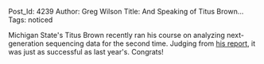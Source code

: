 Post_Id: 4239
Author: Greg Wilson
Title: And Speaking of Titus Brown...
Tags: noticed

<p>Michigan State's Titus Brown recently ran his course on analyzing next-generation sequencing data for the second time.  Judging from <a href="http://ivory.idyll.org/blog/jun-11/ngs-2011.html">his report</a>, it was just as successful as last year's.  Congrats!</p>
